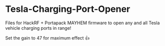 # Tesla-Charging-Port-Opener
Files for HackRF + Portapack MAYHEM firmware to open any and all Tesla vehicle charging ports in range!

Set the gain to 47 for maximum effect 👍

